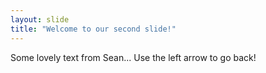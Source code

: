```yaml
---
layout: slide
title: "Welcome to our second slide!"
---
```

Some lovely text from Sean...
Use the left arrow to go back!
